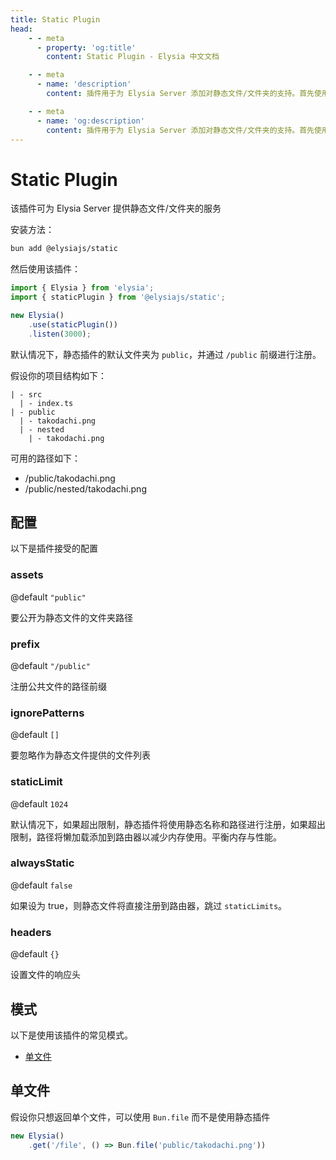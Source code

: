 ```yaml
---
title: Static Plugin
head:
    - - meta
      - property: 'og:title'
        content: Static Plugin - Elysia 中文文档

    - - meta
      - name: 'description'
        content: 插件用于为 Elysia Server 添加对静态文件/文件夹的支持。首先使用 "bun add @elysiajs/static" 安装插件。

    - - meta
      - name: 'og:description'
        content: 插件用于为 Elysia Server 添加对静态文件/文件夹的支持。首先使用 "bun add @elysiajs/static" 安装插件。
---
```


# Static Plugin
该插件可为 Elysia Server 提供静态文件/文件夹的服务

安装方法：
```bash
bun add @elysiajs/static
```

然后使用该插件：
```typescript
import { Elysia } from 'elysia';
import { staticPlugin } from '@elysiajs/static';

new Elysia()
    .use(staticPlugin())
    .listen(3000);
```

默认情况下，静态插件的默认文件夹为 `public`，并通过 `/public` 前缀进行注册。

假设你的项目结构如下：
```
| - src
  | - index.ts
| - public
  | - takodachi.png
  | - nested
    | - takodachi.png
```

可用的路径如下：
- /public/takodachi.png
- /public/nested/takodachi.png

## 配置
以下是插件接受的配置

### assets
@default `"public"`

要公开为静态文件的文件夹路径

### prefix
@default `"/public"`

注册公共文件的路径前缀

### ignorePatterns
@default `[]`

要忽略作为静态文件提供的文件列表

### staticLimit
@default `1024`

默认情况下，如果超出限制，静态插件将使用静态名称和路径进行注册，如果超出限制，路径将懒加载添加到路由器以减少内存使用。平衡内存与性能。

### alwaysStatic
@default `false`

如果设为 true，则静态文件将直接注册到路由器，跳过 `staticLimits`。

### headers
@default `{}`

设置文件的响应头

## 模式
以下是使用该插件的常见模式。

- [单文件](#单文件)

## 单文件
假设你只想返回单个文件，可以使用 `Bun.file` 而不是使用静态插件
```typescript
new Elysia()
    .get('/file', () => Bun.file('public/takodachi.png'))
```